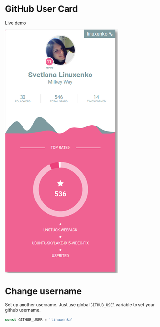 # GitHub User Card

Live [demo](http://codepen.io/linuxenko/full/RaOOar/)

[![](https://raw.githubusercontent.com/c0ncept/github-user-card/master/screen.png)](http://codepen.io/linuxenko/full/RaOOar/)


# Change username

Set up another username. Just use global `GITHUB_USER` variable to set your github username.

```js
const GITHUB_USER = 'linuxenko'
```
